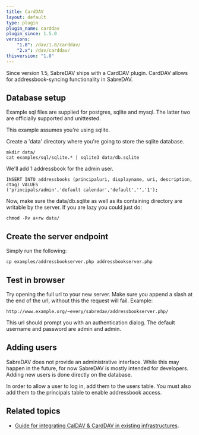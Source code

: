 ```yaml
---
title: CardDAV
layout: default
type: plugin
plugin_name: carddav
plugin_since: 1.5.0
versions:
    "1.8": /dav/1.8/carddav/
    "2.x": /dav/carddav/
thisversion: "1.8"
---
```


Since version 1.5, SabreDAV ships with a CardDAV plugin. CardDAV allows for
addressbook-syncing functionality in SabreDAV.

Database setup
--------------

Example sql files are supplied for postgres, sqlite and mysql. The latter two
are officially supported and unittested.

This example assumes you're using sqlite.

Create a 'data' directory where you're going to store the sqlite database.

    mkdir data/
    cat examples/sql/sqlite.* | sqlite3 data/db.sqlite

We'll add 1 addressbook for the admin user.

    INSERT INTO addressbooks (principaluri, displayname, uri, description, ctag) VALUES
    ('principals/admin','default calendar','default','','1');

Now, make sure the data/db.sqlite as well as its containing directory are writable by the server. If you are lazy you could just do:

    chmod -Rv a+rw data/

Create the server endpoint
--------------------------

Simply run the following:

    cp examples/addressbookserver.php addressbookserver.php

Test in browser
---------------

Try opening the full url to your new server. Make sure you append a slash at the end of the url, without this the request will fail. Example:

    http://www.example.org/~every/sabredav/addressbookserver.php/

This url should prompt you with an authentication dialog. The default username and password are admin and admin.

Adding users
------------

SabreDAV does not provide an administrative interface. While this may happen
in the future, for now SabreDAV is mostly intended for developers. Adding new
users is done directly on the database.

In order to allow a user to log in, add them to the users table. You must also
add them to the principals table to enable addressbook access.

Related topics
--------------

* [Guide for integrating CalDAV & CardDAV in existing infrastructures](/dav/caldav-carddav-integration-guide).
